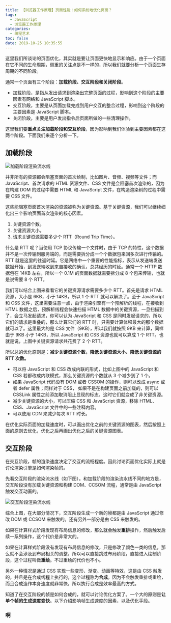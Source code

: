```yaml
---
title: 【浏览器工作原理】页面性能：如何系统地优化页面？
tags:
  - JavaScript
  - 浏览器工作原理
categories:
  - 编程艺术
toc: false
date: 2019-10-25 10:35:55
---
```


这里我们所谈论的页面优化，其实就是要让页面更快地显示和响应。由于一个页面在它不同的生命周期，侧重的关注点是不一样的，所以我们就要分析一个页面生存周期的不同阶段。

<!--more-->

通常一个页面有三个阶段：**加载阶段、交互阶段和关闭阶段**。
- 加载阶段，是指从发出请求到渲染出完整页面的过程，影响到这个阶段的主要因素有网络和 JavaScript 脚本。
- 交互阶段，主要是从页面加载完成到用户交互的整合过程，影响到这个阶段的主要因素是 JavaScript 脚本。
- 关闭阶段，主要是用户发出指令后页面所做的一些清理操作。

这里我们要**重点关注加载阶段和交互阶段**，因为影响到我们体验到主要因素都在这两个阶段。下面我们来逐个分析一下。

## 加载阶段

![加载阶段渲染流水线](http://a4.qpic.cn/psb?/V11Tp57c2B9kPO/ZAH8T7KCb95FoiUatjUClxAU1UBxE8zvGXpNupdpfeo!/b/dJ8AAAAAAAAA&ek=1&kp=1&pt=0&bo=dgTLAQAAAAARF5g!&tl=1&vuin=445395697&tm=1572829200&sce=60-4-3&rf=viewer_4)

并非所有的资源都会阻塞页面的首次绘制，比如图片、音频、视频等文件；而 JavaScript、首次请求的 HTML 资源文件、CSS 文件是会阻塞首次渲染的，因为在构建 DOM 的过程中需要 HTML 和 JavaScript 文件，在构造渲染树的过程中需要 CSS 文件。

这些能阻塞页面首次渲染的资源被称为关键资源。基于关键资源，我们可以继续细化出三个影响页面首次渲染的核心因素。

1. 关键资源个数。
2. 关键资源大小。
3. 请求关键资源需要多少个 RTT（Round Trip Time）。

什么是 RTT 呢？当使用 TCP 协议传输一个文件时，由于 TCP 的特性，这个数据并不是一次传输到服务端的，而是需要拆分成一个个数据包来回多次进行传输的。RTT 就是这里的往返时延。它是网络中一个重要的性能指标，表示从发送端发送数据开始，到发送端收到来自接收的确认，总共经历的时延。通常一个 HTTP 数据包在 14KB 左右，所以一个 0.1M 的页面数据就需要拆分成 8 个包来传输，也就是说需要 8 个 RTT。

我们可以结合上图来看看它的关键资源请求需要多少个 RTT。首先是请求 HTML 资源，大小是 6KB，小于 14KB，所以 1 个 RTT 就可以解决了。至于 JavaScript 和 CSS 文件，这里需要注意一点，由于渲染引擎有一个预解析的线程，在接收到 HTML 数据之后，预解析线程会快速扫描 HTML 数据中的关键资源，一旦扫描到了，会立马发起请求，你可以认为 JavaScript 和 CSS 是同时发起请求的，所以它们的请求是重叠的，那么计算它们的 RTT 时，只需要计算体积最大的那个数据就可以了。这里最大的是 CSS 文件（9KB），所以我们就按照 9KB 来计算，同样由于 9KB 小于 14KB，所以 JavaScript 和 CSS 资源也就可以算成 1 个 RTT。也就是说，上图中关键资源请求共花费了 2 个 RTT。

所以总的优化原则是：**减少关键资源个数，降低关键资源大小、降低关键资源的 RTT 次数。**

- 可以将 JavaScript 和 CSS 改成内联的形式，比如上图中的 JavaScript 和 CSS 若都改成内联模式，那么关键资源的个数就从 3 个减少到了 1 个。
- 如果 JavaScript 代码没有 DOM 或者 CSSOM 的操作，则可以改成 async 或者 defer 属性；同样对于 CSS， 如果不是在构建页面之前加载的，则可以 CSSLink 属性之前添加取消阻止显现的标志。这时它们就变成了非关键资源。
- 减少关键资源的大小，可以压缩 CSS 和 JavaScript 资源，移除 HTML、CSS、JavaScript 文件中的一些注释内容。
- 可以使用 CDN 来减少每次 RTT 时长。

在优化实际页面的加载速度时，可以画出优化之前的关键资源的图表，然后按照上面的原则去优化，优化之后再画出优化之后的关键资源图表。

## 交互阶段

在交互阶段，帧的渲染速度决定了交互的流畅程度。因此讨论页面优化实际上就是讨论渲染引擎是如何渲染帧的。

先看交互阶段的渲染流水线（如下图）。和加载阶段的渲染流水线不同的地方是，交互阶段没有加载关键资源和构建 DOM、CCSOM 流程，通常是由 JavaScript 触发交互动画的。

![交互阶段渲染流水线](http://a2.qpic.cn/psb?/V11Tp57c2B9kPO/qpzSeXvvYfyMPCSHy0gGWocypDVBWZ*YwS1HUSCwMzI!/b/dBkBAAAAAAAA&ek=1&kp=1&pt=0&bo=dgTRAQAAAAARF4I!&tl=1&vuin=445395697&tm=1572854400&sce=60-4-3&rf=viewer_4)

综合上图，在大部分情况下，交互阶段生成一个新的帧都是由 JavaScript 通过修改 DOM 或 CCSOM 来触发的。还有另外一部分是由 CSS 来触发的。

如果在计算样式阶段发现有布局信息的修改，那么就会触发**重排**操作，然后触发后续一系列操作，这个代价是非常大的。

如果在计算样式阶段没有发现有布局信息的修改，只是修改了颜色一类的信息，那么就不会涉及到布局相关的调整，所以可以直接跳过布局阶段，直接进入绘制阶段，这个过程叫做**重绘**。不过重绘的代价也不小。

另外一种情况是通过 CSS 实现一些变形、渐变、动画等特效，这是由 CSS 触发的，并且是在合成线程上执行的，这个过程称为**合成**。因为不会触发重排或重绘，而且合成造作本身速度就非常快，所以执行合成是效率最高的方式。

知道了在交互阶段的帧是如何合成的，就可以讨论优化方案了。一个大的原则是**让单个帧的生成速度变快**。以下介绍影响帧生成速度的因素，以及优化手段。

### 啊

